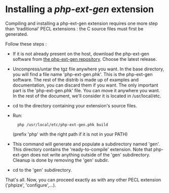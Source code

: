 # Installing a <i>php-ext-gen</i> extension

Compiling and installing a php-ext-gen extension requires one more step than 'traditional' PECL extensions : the C source files must first be generated.

Follow these steps :

* If it is not already present on the host, download the php-ext-gen software from
[the php-ext-gen repository](https://github.com/flaupretre/php-ext-gen/releases). Choose the latest release.

* Uncompress/untar the tgz file anywhere you want. In the base directory, you will find a file name 'php-ext-gen.phk'. This is the php-ext-gen software. The rest of the distrib is made up of examples and documentation, you can discard them if you want. The only important part is the 'php-ext-gen.phk' file. You can move it anywhere you want. In the rest of the document, we'll consider it is located in /usr/local/etc.

* cd to the directory containing your extension's source files.

* Run:

		php /usr/local/etc/php-ext-gen.phk build

	(prefix 'php' with the right path if it is not in your PATH)

* This command will generate and populate a subdirectory named 'gen'. This directory contains the 'ready-to-compile' extension. Note that php-ext-gen does not write anything outside of the 'gen' subdirectory. Cleanup is done by removing the 'gen' subdir.

* cd to the 'gen' subdirectory.

That's all. Now, you can proceed exactly as with any other PECL extension ('phpize', 'configure',...).
